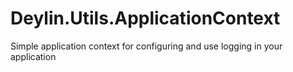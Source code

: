 # Deylin.Utils.ApplicationContext
Simple application context for configuring and use logging in your application

